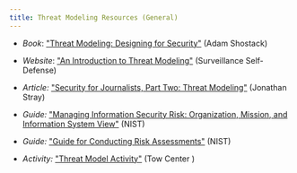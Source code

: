 ```yaml
---
title: Threat Modeling Resources (General)
---
```


  * *Book*: ["Threat Modeling: Designing for Security"](http://threatmodelingbook.com/) (Adam Shostack)

  * *Website*: ["An Introduction to Threat Modeling"](https://ssd.eff.org/en/module/introduction-threat-modeling) (Surveillance Self-Defense)
  
  * *Article:* ["Security for Journalists, Part Two: Threat Modeling"](https://source.opennews.org/en-US/learning/security-journalists-part-two-threat-modeling) (Jonathan Stray)

  * *Guide:* ["Managing Information Security Risk: Organization, Mission, and Information System View"](http://csrc.nist.gov/publications/nistpubs/800-39/SP800-39-final.pdf) (NIST)

  * *Guide:* ["Guide for Conducting Risk Assessments"](http://csrc.nist.gov/publications/nistpubs/800-30-rev1/sp800_30_r1.pdf) (NIST)

  * *Activity:* ["Threat Model Activity"](http://www.compjournalism.com/?p=109) (Tow Center )
